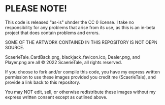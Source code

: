 # PLEASE NOTE!
This code is released "as-is" uhnder the CC 0 license.  I take no responsibility for any problems that arise from its use, as this is an in-beta project that does contain problems and errors.

SOME OF THE ARTWORK CONTAINED IN THIS REPOSITORY IS NOT OEPN SOURCE.

ScaerieTale_CardBack.png, blackjack_favicon.ico, Dealer.png, and Player.png are all © 2022 ScaerieTale, all rights reserved.

If you choose to fork and/or compile this code, you have my express written permission to use these images provided you credit me (ScaerieTale), and provide a link back to this repository.

You may NOT edit, sell, or otherwise redistribute these images without my express written consent except as outlined above.